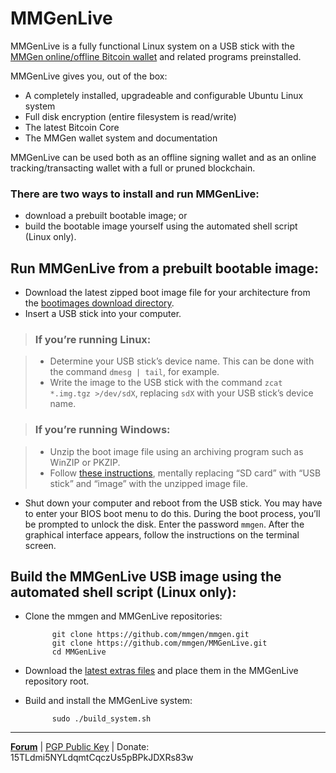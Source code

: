# MMGenLive

MMGenLive is a fully functional Linux system on a USB stick with the [MMGen
online/offline Bitcoin wallet][6] and related programs preinstalled.

MMGenLive gives you, out of the box:

* A completely installed, upgradeable and configurable Ubuntu Linux system
* Full disk encryption (entire filesystem is read/write)
* The latest Bitcoin Core
* The MMGen wallet system and documentation

MMGenLive can be used both as an offline signing wallet and as an online
tracking/transacting wallet with a full or pruned blockchain.

### There are two ways to install and run MMGenLive:

* download a prebuilt bootable image; or
* build the bootable image yourself using the automated shell script (Linux only).

## Run MMGenLive from a prebuilt bootable image:
* Download the latest zipped boot image file for your architecture from the
  [bootimages download directory][3].
* Insert a USB stick into your computer.

> ### If you’re running Linux:

> * Determine your USB stick’s device name.  This can be done with the command
> `dmesg | tail`, for example.
> * Write the image to the USB stick with the command `zcat *.img.tgz >/dev/sdX`,
> replacing `sdX` with your USB stick’s device name.

> ### If you’re running Windows:

> * Unzip the boot image file using an archiving program such as WinZIP or PKZIP.
> * Follow [these instructions][1], mentally replacing “SD card” with “USB stick”
>   and “image” with the unzipped image file.

* Shut down your computer and reboot from the USB stick.  You may have to enter
  your BIOS boot menu to do this.  During the boot process, you’ll be prompted
  to unlock the disk.  Enter the password `mmgen`.  After the graphical
  interface appears, follow the instructions on the terminal screen.

## Build the MMGenLive USB image using the automated shell script (Linux only):

* Clone the mmgen and MMGenLive repositories:

            git clone https://github.com/mmgen/mmgen.git
            git clone https://github.com/mmgen/MMGenLive.git
            cd MMGenLive

* Download the [latest extras files][2] and place them in the MMGenLive
  repository root.

* Build and install the MMGenLive system:

            sudo ./build_system.sh

- - - - - - - - - - - - - - - - - - - - - - - - - - - - - - - - - - - - - - -

[**Forum**][4] |
[PGP Public Key][5] |
Donate: 15TLdmi5NYLdqmtCqczUs5pBPkJDXRs83w

[1]: https://www.raspberrypi.org/documentation/installation/installing-images/windows.md
[2]: https://github.com/mmgen/MMGenLive/releases/tag/extras-v0.0.4
[3]: https://github.com/mmgen/MMGenLive/releases/tag/bootimage-v0.0.5
[4]: https://bitcointalk.org/index.php?topic=567069.0
[5]: https://github.com/mmgen/mmgen/wiki/MMGen-Signing-Key
[6]: https://github.com/mmgen/mmgen/

